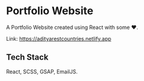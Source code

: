 
# Portfolio Website

A Portfolio Website created using React with some ❤. 

Link: https://adityarestcountries.netlify.app

## Tech Stack

React, SCSS, GSAP, EmailJS.

